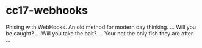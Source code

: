 # cc17-webhooks

Phising with WebHooks.
An old method for modern day thinking.
...
Will you be caught?
...
Will you take the bait?
...
Your not the only fish they are after.
...
